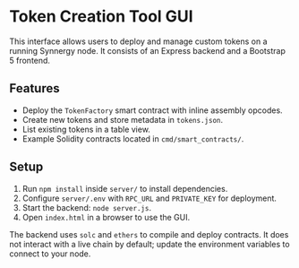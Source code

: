 # Token Creation Tool GUI

This interface allows users to deploy and manage custom tokens on a running Synnergy node. It consists of an Express backend and a Bootstrap 5 frontend.

## Features

- Deploy the `TokenFactory` smart contract with inline assembly opcodes.
- Create new tokens and store metadata in `tokens.json`.
- List existing tokens in a table view.
- Example Solidity contracts located in `cmd/smart_contracts/`.

## Setup

1. Run `npm install` inside `server/` to install dependencies.
2. Configure `server/.env` with `RPC_URL` and `PRIVATE_KEY` for deployment.
3. Start the backend: `node server.js`.
4. Open `index.html` in a browser to use the GUI.

The backend uses `solc` and `ethers` to compile and deploy contracts. It does not interact with a live chain by default; update the environment variables to connect to your node.
